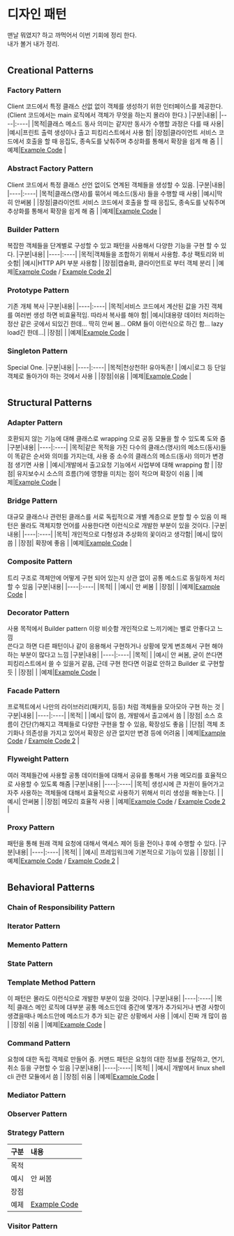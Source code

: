# 디자인 패턴
맨날 뭐였지? 하고 까먹어서 이번 기회에 정리 한다.  
내가 볼거 내가 정리.

#
## Creational Patterns
### Factory Pattern
Client 코드에서 특정 클래스 선없 없이 객체를 생성하기 위한 인터페이스를 제공한다.
(Client 코드에서는 main 로직에서 객체가 무엇을 하는지 몰라야 한다.)
|구분|내용|
|----|:----|
|목적|클래스 메소드 동사 의미는 같지만 동사가 수행할 과정은 다를 때 사용|
|예시|프린트 출력 생성이나 출고 피킹리스트에서 사용 함|
|장점|클라이언트 서비스 코드에서 호출을 할 때 응집도, 종속도를 낮춰주며 추상화를 통해서 확장을 쉽게 해 줌 |
|예제|[Example Code](https://github.com/sanggi-wjg/clean_code_study/blob/main/%EB%94%94%EC%9E%90%EC%9D%B8_%ED%8C%A8%ED%84%B4/code_example/factory.py) |
 
### Abstract Factory Pattern
Client 코드에서 특정 클래스 선언 없이도 연계된 객체들을 생성할 수 있음.
|구분|내용|
|----|:----|
|목적|클래스(명사)를 묶어서 메소드(동사) 들을 수행할 때 사용|
|예시|딱히 안써봄 |
|장점|클라이언트 서비스 코드에서 호출을 할 때 응집도, 종속도를 낮춰주며 추상화를 통해서 확장을 쉽게 해 줌 |
|예제|[Example Code](https://github.com/sanggi-wjg/clean_code_study/blob/main/%EB%94%94%EC%9E%90%EC%9D%B8_%ED%8C%A8%ED%84%B4/code_example/abstract_factory.py) |
 
### Builder Pattern
복잡한 객체들을 단계별로 구성할 수 있고 패턴을 사용해서 다양한 기능을 구현 할 수 있다. 
|구분|내용|
|----|:----|
|목적|객체들을 조합하기 위해서 사용함. 추상 팩토리와 비슷함|
|예시|HTTP API 부분 사용함 |
|장점|캡슐화, 클라이언트로 부터 객체 분리 |
|예제|[Example Code](https://github.com/sanggi-wjg/clean_code_study/blob/main/%EB%94%94%EC%9E%90%EC%9D%B8_%ED%8C%A8%ED%84%B4/code_example/builder.py) / [Example Code 2](https://github.com/sanggi-wjg/clean_code_study/blob/main/%EB%94%94%EC%9E%90%EC%9D%B8_%ED%8C%A8%ED%84%B4/code_example/builder_2.py)|

### Prototype Pattern
기존 개체 복사
|구분|내용|
|----|:----|
|목적|서비스 코드에서 계산된 값을 가진 객체를 여러번 생성 하면 비효율적임. 따라서 복사를 해야 함|
|예시|대용량 데이터 처리하는 정산 같은 곳에서 되있긴 한데... 딱히 안써 봄... ORM 들이 이런식으로 하긴 함... lazy load긴 한데...|
|장점| |
|예제|[Example Code](https://github.com/sanggi-wjg/clean_code_study/blob/main/%EB%94%94%EC%9E%90%EC%9D%B8_%ED%8C%A8%ED%84%B4/code_example/prototype.py) |

### Singleton Pattern
Special One.
|구분|내용|
|----|:----|
|목적|천상천하! 유아독존! |
|예시|로그 등 단일 객체로 돌아가야 하는 것에서 사용 |
|장점|쉬움 |
|예제|[Example Code](https://github.com/sanggi-wjg/clean_code_study/blob/main/%EB%94%94%EC%9E%90%EC%9D%B8_%ED%8C%A8%ED%84%B4/code_example/singleton.py) |

#
## Structural Patterns
### Adapter Pattern
호환되지 않는 기능에 대해 클래스로 wrapping 으로 공동 모듈을 할 수 있도록 도와 줌
|구분|내용|
|----|:----|
|목적|같은 목적을 가진 다수의 클래스(명사)의 메소드(동사)들이 똑같은 순서와 의미를 가지는데, 사용 중 소수의 클래스의 메소드(동사) 의미가 변경점 생기면 사용 |
|예시|개발에서 출고요청 기능에서 사업부에 대해 wrapping 함 |
|장점| 유지보수시 소스의 흐름(?)에 영향을 미치는 점이 적으며 확장이 쉬움 |
|예제|[Example Code](https://github.com/sanggi-wjg/clean_code_study/blob/main/%EB%94%94%EC%9E%90%EC%9D%B8_%ED%8C%A8%ED%84%B4/code_example/adapter.py) |

### Bridge Pattern
대규모 클래스나 관련된 클래스를 서로 독립적으로 개별 계층으로 분할 할 수 있음
이 패턴은 몰라도 객체지향 언어를 사용한다면 이런식으로 개발한 부분이 있을 것이다.
|구분|내용|
|----|:----|
|목적| 개인적으로 다형성과 추상화의 꽃이라고 생각함|
|예시| 많이 씀 |
|장점| 확장에 좋음 |
|예제|[Example Code](https://github.com/sanggi-wjg/clean_code_study/blob/main/%EB%94%94%EC%9E%90%EC%9D%B8_%ED%8C%A8%ED%84%B4/code_example/bridge.py) | 

### Composite Pattern
트리 구조로 객체안에 어떻게 구현 되어 있는지 상관 없이 공통 메소드로 동일하게 처리할 수 있음 
|구분|내용|
|----|:----|
|목적| |
|예시| 안 써봄 |
|장점|  |
|예제|[Example Code](https://github.com/sanggi-wjg/clean_code_study/blob/main/%EB%94%94%EC%9E%90%EC%9D%B8_%ED%8C%A8%ED%84%B4/code_example/composite.py) | 

### Decorator Pattern
사용 목적에서 Builder pattern 이랑 비슷함
개인적으로 느끼기에는 별로 안좋다고 느낌  
쓴다고 하면 다른 패턴이나 같이 응용해서 구현하거나 상황에 맞게 변조해서 구현 해야하는 부분이 많다고 느낌
|구분|내용|
|----|:----|
|목적| |
|예시| 안 써봄, 굳이 쓴다면 피킹리스트에서 쓸 수 있을거 같음, 근데 구현 한다면 이걸로 안하고 Builder 로 구현할 듯 |
|장점|  |
|예제|[Example Code](https://github.com/sanggi-wjg/clean_code_study/blob/main/%EB%94%94%EC%9E%90%EC%9D%B8_%ED%8C%A8%ED%84%B4/code_example/decorator.py) | 

### Facade Pattern
프로젝트에서 나만의 라이브러리(패키지, 등등) 처럼 객체들을 모아모아 구현 하는 것
|구분|내용|
|----|:----|
|목적| |
|예시| 많이 씀, 개발에서 출고에서 씀 |
|장점| 소스 흐름이 간단(?)해지고 객체들로 다양한 구현을 할 수 있음, 확장성도 좋음 |
|단점| 객체 초기화나 의존성을 가지고 있어서 확장은 상관 없지만 변경 등에 어려움 |
|예제|[Example Code](https://github.com/sanggi-wjg/clean_code_study/blob/main/%EB%94%94%EC%9E%90%EC%9D%B8_%ED%8C%A8%ED%84%B4/code_example/facade.py) / [Example Code 2](https://github.com/sanggi-wjg/clean_code_study/blob/main/%EB%94%94%EC%9E%90%EC%9D%B8_%ED%8C%A8%ED%84%B4/code_example/facade_2.py) | 

### Flyweight Pattern
여러 객체들간에 사용할 공통 데이터들에 대해서 공유를 통해서 가용 메모리를 효율적으로 사용할 수 있도록 해줌 
|구분|내용|
|----|:----|
|목적| 생성시에 큰 자원이 들어가고 자주 사용하는 객체들에 대해서 효율적으로 사용하기 위해서 미리 생성을 해놓는다.  |
|예시| 안써봄 |
|장점| 메모리 효율적 사용 |
|예제|[Example Code](https://github.com/sanggi-wjg/clean_code_study/blob/main/%EB%94%94%EC%9E%90%EC%9D%B8_%ED%8C%A8%ED%84%B4/code_example/facade.py) / [Example Code 2](https://github.com/sanggi-wjg/clean_code_study/blob/main/%EB%94%94%EC%9E%90%EC%9D%B8_%ED%8C%A8%ED%84%B4/code_example/flyweight.py) | 

### Proxy Pattern
패턴을 통해 원래 객체 요청에 대해서 액세스 제어 등을 전이나 후에 수행할 수 있다.
|구분|내용|
|----|:----|
|목적|  |
|예시| 프레임워크에 기본적으로 기능이 있음 |
|장점|  |
|예제|[Example Code](https://github.com/sanggi-wjg/clean_code_study/blob/main/%EB%94%94%EC%9E%90%EC%9D%B8_%ED%8C%A8%ED%84%B4/code_example/facade.py) / [Example Code 2](https://github.com/sanggi-wjg/clean_code_study/blob/main/%EB%94%94%EC%9E%90%EC%9D%B8_%ED%8C%A8%ED%84%B4/code_example/proxy.py) | 

#
## Behavioral Patterns

### Chain of Responsibility Pattern

### Iterator Pattern

### Memento Pattern

### State Pattern

### Template Method Pattern
이 패턴은 몰라도 이런식으로 개발한 부분이 있을 것이다.
|구분|내용|
|----|:----|
|목적| 클래스 메인 로직에 대부분 공통 메소드인데 중간에 몇개가 추가되거나 변경 사항이 생겼을때나 메소드안에 메소드가 추가 되는 같은 상황에서 사용 |
|예시| 진짜 개 많이 씀 |
|장점| 쉬움 |
|예제|[Example Code](https://github.com/sanggi-wjg/clean_code_study/blob/main/%EB%94%94%EC%9E%90%EC%9D%B8_%ED%8C%A8%ED%84%B4/code_example/template_method.py) | 

### Command Pattern
요청에 대한 독립 객체로 만들어 줌. 커맨드 패턴은 요청의 대한 정보를 전달하고, 연기, 취소 등을 구현할 수 있음
|구분|내용|
|----|:----|
|목적|  |
|예시| 개발에서 linux shell cli 관련 모듈에서 씀 |
|장점| 쉬움 |
|예제|[Example Code](https://github.com/sanggi-wjg/clean_code_study/blob/main/%EB%94%94%EC%9E%90%EC%9D%B8_%ED%8C%A8%ED%84%B4/code_example/command.py) | 

### Mediator Pattern

### Observer Pattern

### Strategy Pattern
 
|구분|내용|
|----|:----|
|목적| |
|예시| 안 써봄 |
|장점|  |
|예제|[Example Code](https://github.com/sanggi-wjg/clean_code_study/blob/main/%EB%94%94%EC%9E%90%EC%9D%B8_%ED%8C%A8%ED%84%B4/code_example/strategy.py) |

### Visitor Pattern
